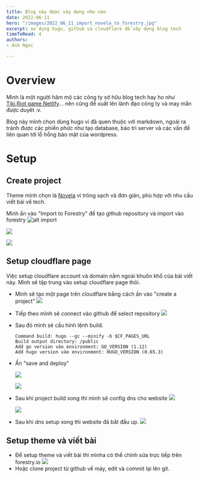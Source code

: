 ```yaml
---
title: Blog này được xây dựng như nào
date: 2022-06-11
hero: "/images/2022_06_11_import_novela_to_forestry.jpg"
excerpt: xử dụng hugo, github và cloudflare để xây dựng blog tech
timeToRead: 4
authors:
- Anh Ngoc

---
```

# Overview

Mình là một người hâm mộ các công ty sở hữu blog tech hay ho như [Tiki](https://engineering.tiki.vn/),[Riot game](https://technology.riotgames.com/),[Netlify](https://www.netlify.com/blog/tags/engineering/)... nên cũng đề xuất lên lãnh đạo công ty và may mắn được duyêt :v.

Blog này mình chọn dùng hugo vì đã quen thuộc với markdown, ngoài ra tránh được các phiền phức như tạo database, bảo trì server và các vấn đề liên quan tới lỗ hổng bảo mật của wordpress.

# Setup

## Create project

Theme mình chọn là [Novela](https://themes.gohugo.io/themes/hugo-theme-novela/) vì trông sạch và đơn giản, phù hợp với nhu cầu viết bài về tech.

Mình ấn vào "Import to Forestry" để tạo github repository và import vào forestry
![alt import](/images/2022_06_11_import_novela_to_forestry.jpg)

![](/images/2022-06-11-create-github-repo.jpg)

![](/images/2022_06_11_import_done.jpg)

## Setup cloudflare page

Việc setup cloudflare account và domain nằm ngoài khuôn khổ của bài viết này. Mình sẽ tập trung vào setup cloudflare page thôi.

* Mình sẽ tạo một page trên cloudflare bằng cách ấn vào "create a project"
  ![](/images/2022_06_11_cloudflare_create_project.jpg)
* Tiếp theo mình sẽ connect vào github để select repository
  ![](/images/2022_06_11_connect_git.jpg)
* Sau đó mình sẽ cấu hình lệnh build.

      Command build: hugo --gc --minify -b $CF_PAGES_URL
      Build output directory: /public
      Add go version vào environment: GO_VERSION (1.12)
      Add hugo version vào environment: HUGO_VERSION (0.65.3)
* Ấn "save and deploy"

  ![](/images/2022_06_11_setup_config.jpg)

  ![](/images/2022-06-11-build_complete.jpg)
* Sau khi project build xong thì mình sẽ config dns cho website
  ![](/images/2022_06_11_configure_dns.jpg)

  ![](/images/2022-06-11-done-dns.jpg)
* Sau khi dns setup xong thì website đã bắt đầu up.
  ![](/images/2022-06-11-website-up.jpg)

## Setup theme và viết bài

* Để setup theme và viết bài thì mìnha có thể chỉnh sửa trực tiếp trên forestry.io
  ![](/images/2022_06_11_forestry.jpg)
* Hoặc clone project từ github về máy, edit và commit lại lên git.
